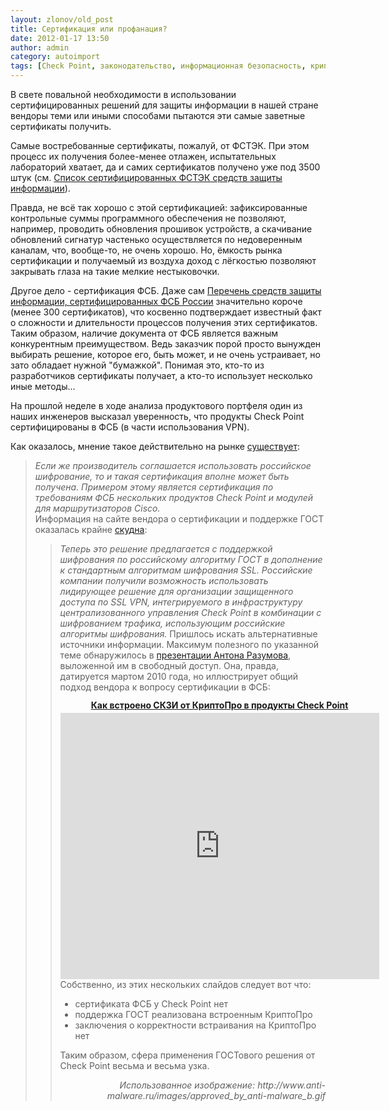 ```yaml
---
layout: zlonov/old_post
title: Сертификация или профанация?
date: 2012-01-17 13:50
author: admin
category: autoimport
tags: [Check Point, законодательство, информационная безопасность, криптография, межсетевой экран, сертификация]
---
```

В свете повальной необходимости в использовании сертифицированных решений для защиты информации в нашей стране вендоры теми или иными способами пытаются эти самые заветные сертификаты получить.

Самые востребованные сертификаты, пожалуй, от ФСТЭК. При этом процесс их получения более-менее отлажен, испытательных лабораторий хватает, да и самих сертификатов получено уже под 3500 штук (см. <a href="http://www.fstec.ru/_doc/reestr_sszi/_reestr_sszi.xls">Список сертифицированных ФСТЭК средств защиты информации</a>).

Правда, не всё так хорошо с этой сертификацией: зафиксированные контрольные суммы программного обеспечения не позволяют, например, проводить обновления прошивок устройств, а скачивание обновлений сигнатур частенько осуществляется по недоверенным каналам, что, вообще-то, не очень хорошо. Но, ёмкость рынка сертификации и получаемый из воздуха доход с лёгкостью позволяют закрывать глаза на такие мелкие нестыковочки.

Другое дело - сертификация ФСБ. Даже сам <a href="http://clsz.fsb.ru/files/download/sved_po_sertif.pdf">Перечень средств защиты информации, сертифицированных ФСБ России</a> значительно короче (менее 300 сертификатов), что косвенно подтверждает известный факт о сложности и длительности процессов получения этих сертификатов. Таким образом, наличие документа от ФСБ является важным конкурентным преимуществом. Ведь заказчик порой просто вынужден выбирать решение, которое его, быть может, и не очень устраивает, но зато обладает нужной "бумажкой". Понимая это, кто-то из разработчиков сертификаты получает, а кто-то использует несколько иные методы...

На прошлой неделе в ходе анализа продуктового портфеля один из наших инженеров высказал уверенность, что продукты Check Point сертифицированы в ФСБ (в части использования VPN).

Как оказалось, мнение такое действительно на рынке <a href="http://www.anti-malware.ru/node/4476">существует</a>:
<blockquote><i>Если же производитель соглашается использовать российское шифрование, то и такая сертификация вполне может быть получена. Примером этому является сертификация по требованиям ФСБ нескольких продуктов Check Point и модулей для маршрутизаторов Cisco. </i>
<div>Информация на сайте вендора о сертификации и поддержке ГОСТ оказалась крайне <a href="http://rus.checkpoint.com/products/connectra/index.html">скудна</a>:</div>
<blockquote><i>Теперь это решение предлагается с поддержкой шифрования по российскому алгоритму ГОСТ в дополнение к стандартным алгоритмам шифрования SSL. Российские компании получили возможность использовать лидирующее решение для организации защищенного доступа по SSL VPN, интегрируемого в инфраструктуру централизованного управления Check Point в комбинации с шифрованием трафика, использующим российские алгоритмы шифрования.</i>
Пришлось искать альтернативные источники информации. Максимум полезного по указанной теме обнаружилось в <a href="https://sites.google.com/site/razumov/ppt/%D0%A1%D0%BE%D0%BE%D1%82%D0%B2%D0%B5%D1%82%D1%81%D1%82%D0%B2%D0%B8%D0%B5%D0%B7%D0%B0%D0%BA%D0%BE%D0%BD%D0%BE%D0%B4%D0%B0%D1%82%D0%B5%D0%BB%D1%8C%D1%81%D1%82%D0%B2%D1%83.pptx?attredirects=0&amp;d=1">презентации Антона Разумова</a>, выложенной им в свободный доступ. Она, правда, датируется мартом 2010 года, но иллюстрирует общий подход вендора к вопросу сертификации в ФСБ:
<div id="__ss_11102186" style="width: 510px;"><strong style="display: block; margin-bottom: 4px; margin-left: 0px; margin-right: 0px; margin-top: 12px; text-align: center;"><a title="Как встроено СКЗИ от КриптоПро в продукты Check Point" href="http://www.slideshare.net/zlonov/check-point-11102186" target="_blank">Как встроено СКЗИ от КриптоПро в продукты Check Point</a></strong> <iframe src="https://www.slideshare.net/slideshow/embed_code/11102186?rel=0" height="426" width="510" frameborder="0" marginwidth="0" marginheight="0" scrolling="no"></iframe></div>
Собственно, из этих нескольких слайдов следует вот что:
<ul>
	<li>сертификата ФСБ у Check Point нет</li>
	<li>поддержка ГОСТ реализована встроенным КриптоПро</li>
	<li>заключения о корректности встраивания на КриптоПро нет</li>
</ul>
Таким образом, сфера применения ГОСТового решения от Check Point весьма и весьма узка.
<p style="text-align: right;"><i>Использованное изображение: http://www.anti-malware.ru/images/approved_by_anti-malware_b.gif</i>
